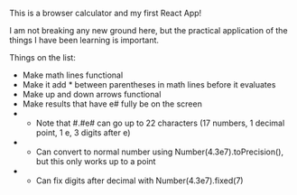 This is a browser calculator and my first React App! 

I am not breaking any new ground here, but the practical application of the things I have been learning is important.

Things on the list:
- Make math lines functional
- Make it add * between parentheses in math lines before it evaluates
- Make up and down arrows functional
- Make results that have e# fully be on the screen
- - Note that #.#e# can go up to 22 characters (17 numbers, 1 decimal point, 1 e, 3 digits after e)
- - Can convert to normal number using Number(4.3e7).toPrecision(), but this only works up to a point
- - Can fix digits after decimal with Number(4.3e7).fixed(7)